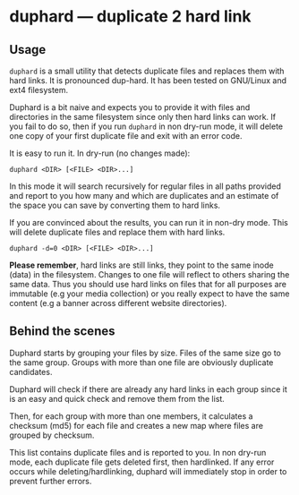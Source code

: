 # duphard — duplicate 2 hard link

## Usage

`duphard` is a small utility that detects duplicate files and replaces them with hard links.
It is pronounced dup-hard. It has been tested on GNU/Linux and ext4 filesystem.

Duphard is a bit naive and expects you to provide it with files and directories in the
same filesystem since only then hard links can work. If you fail to do so, then if you run
`duphard` in non dry-run mode, it will delete one copy of your first duplicate file and exit
with an error code.

It is easy to run it. In dry-run (no changes made):

    duphard <DIR> [<FILE> <DIR>...]

In this mode it will search recursively for regular files in all paths provided and report to you
how many and which are duplicates and an estimate of the space you can save by converting them to hard links.

If you are convinced about the results, you can run it in non-dry mode. This will delete duplicate
files and replace them with hard links.

    duphard -d=0 <DIR> [<FILE> <DIR>...]

__Please remember__, hard links are still links, they point to the same inode (data) in the filesystem.
Changes to one file will reflect to others sharing the same data. Thus you should use hard links on files
that for all purposes are immutable (e.g your media collection) or you really expect to have the same
content (e.g a banner across different website directories).

## Behind the scenes

Duphard starts by grouping your files by size. Files of the same size go to the same group. Groups
with more than one file are obviously duplicate candidates.

Duphard will check if there are already any hard links in each group since it is an easy and quick check
and remove them from the list.

Then, for each group with more than one members, it calculates a checksum (md5) for each file and creates
a new map where files are grouped by checksum.

This list contains duplicate files and is reported to you. In non dry-run mode, each duplicate file gets
deleted first, then hardlinked. If any error occurs while deleting/hardlinking, duphard will immediately
stop in order to prevent further errors.
